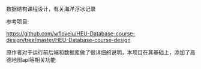 数据结构课程设计，有关海洋浮冰记录

参考项目: 

https://github.com/wfloveiu/HEU-Database-course-design/tree/master/HEU-Database-course-design

原作者对于运行前后端和数据库做了很详细的说明，本项目在其基础上，添加了高德地图api等相关功能
